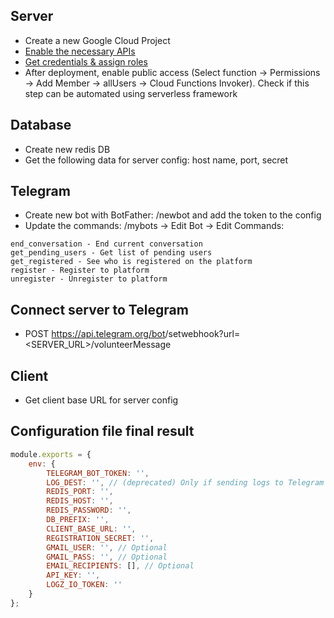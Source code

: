 ## Server
*  Create a new Google Cloud Project
* [Enable the necessary APIs](https://www.serverless.com/framework/docs/providers/google/guide/credentials#enable-the-necessary-apis)
* [Get credentials & assign roles](https://www.serverless.com/framework/docs/providers/google/guide/credentials#get-credentials--assign-roles)
* After deployment, enable public access (Select function -> Permissions -> Add Member -> allUsers -> Cloud Functions Invoker). Check if this step can be automated using serverless framework


## Database
* Create new redis DB
* Get the following data for server config: host name, port, secret


## Telegram
* Create new bot with BotFather: /newbot and add the token to the config
* Update the commands:
/mybots -> Edit Bot -> Edit Commands:

```take_conversation - Get conversation from pending queue
end_conversation - End current conversation
get_pending_users - Get list of pending users
get_registered - See who is registered on the platform
register - Register to platform
unregister - Unregister to platform
```


## Connect server to Telegram
* POST https://api.telegram.org/bot<BOTTOKEN>/setwebhook?url=<SERVER_URL>/volunteerMessage


## Client
* Get client base URL for server config


## Configuration file final result
```javascript
module.exports = {
    env: {
        TELEGRAM_BOT_TOKEN: '',
        LOG_DEST: '', // (deprecated) Only if sending logs to Telegram
        REDIS_PORT: '',
        REDIS_HOST: '',
        REDIS_PASSWORD: '',
        DB_PREFIX: '',
        CLIENT_BASE_URL: '',
        REGISTRATION_SECRET: '',
        GMAIL_USER: '', // Optional
        GMAIL_PASS: '', // Optional
        EMAIL_RECIPIENTS: [], // Optional
        API_KEY: '',
        LOGZ_IO_TOKEN: ''
    }
};
```